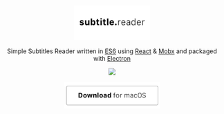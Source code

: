 <p align="center">
<img src="docs/title.png" height="80">
</p>
<p align="center">
  Simple Subtitles Reader written in <a href="https://github.com/lukehoban/es6features">ES6</a> using <a href="https://github.com/facebook/react">React</a> & <a href="https://github.com/mobxjs/mobx">Mobx</a> and packaged with <a href="https://github.com/electron/electron">Electron</a>
</p>
<p align="center">
<img src="docs/screenshots/main.gif">
</p>
<p align="center">
<a href="https://github.com/ivosequeros/subtitles.reader/releases/latest"><img src="docs/downloadMacOS.png" height="60"></a>
</p>
